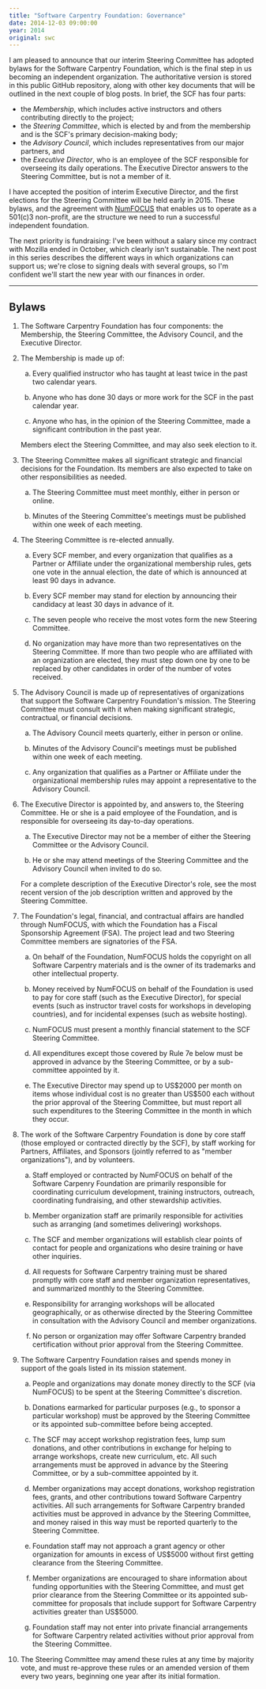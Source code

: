 ```yaml
---
title: "Software Carpentry Foundation: Governance"
date: 2014-12-03 09:00:00
year: 2014
original: swc
---
```

<p>
  I am pleased to announce that
  our interim Steering Committee
  has adopted bylaws for the Software Carpentry Foundation,
  which is the final step in us becoming an independent organization.
  The authoritative version is stored in
  this public GitHub repository,
  along with other key documents that will be outlined in the next couple of blog posts.
  In brief,
  the SCF has four parts:
</p>
<ul>
  <li>
    the <em>Membership</em>,
    which includes active instructors and others contributing directly to the project;
  </li>
  <li>
    the <em>Steering Committee</em>,
    which is elected by and from the membership and is the SCF's primary decision-making body;
  </li>
  <li>
    the <em>Advisory Council</em>,
    which includes representatives from our major partners,
    and
  </li>
  <li>
    the <em>Executive Director</em>,
    who is an employee of the SCF responsible for overseeing its daily operations.
    The Executive Director answers to the Steering Committee,
    but is not a member of it.
  </li>
</ul>
<p>
  I have accepted the position of interim Executive Director,
  and the first elections for the Steering Committee will be held early in 2015.
  These bylaws,
  and the agreement with <a href="http://numfocus.org">NumFOCUS</a>
  that enables us to operate as a 501(c)3 non-profit,
  are the structure we need to run a successful independent foundation.
</p>
<p>
  The next priority is fundraising:
  I've been without a salary since my contract with Mozilla ended in October,
  which clearly isn't sustainable.
  The next post in this series describes
  the different ways in which organizations can support us;
  we're close to signing deals with several groups,
  so I'm confident we'll start the new year with our finances in order.
</p>
<hr/>
<h2>Bylaws</h2>
<ol style="list-style-type: decimal">
<li><p>The Software Carpentry Foundation has four components: the Membership, the Steering Committee, the Advisory Council, and the Executive Director.</p></li>
<li><p>The Membership is made up of:</p>
<ol style="list-style-type: lower-alpha">
<li><p>Every qualified instructor who has taught at least twice in the past two calendar years.</p></li>
<li><p>Anyone who has done 30 days or more work for the SCF in the past calendar year.</p></li>
<li><p>Anyone who has, in the opinion of the Steering Committee, made a significant contribution in the past year.</p></li>
</ol>
<p>Members elect the Steering Committee, and may also seek election to it.</p></li>
<li id="steering-committee"><p>The Steering Committee makes all significant strategic and financial decisions for the Foundation. Its members are also expected to take on other responsibilities as needed.</p>
<ol style="list-style-type: lower-alpha">
<li><p>The Steering Committee must meet monthly, either in person or online.</p></li>
<li><p>Minutes of the Steering Committee's meetings must be published within one week of each meeting.</p></li>
</ol></li>
<li><p>The Steering Committee is re-elected annually.</p>
<ol style="list-style-type: lower-alpha">
<li><p>Every SCF member, and every organization that qualifies as a Partner or Affiliate under the organizational membership rules, gets one vote in the annual election, the date of which is announced at least 90 days in advance.</p></li>
<li><p>Every SCF member may stand for election by announcing their candidacy at least 30 days in advance of it.</p></li>
<li><p>The seven people who receive the most votes form the new Steering Committee.</p></li>
<li><p>No organization may have more than two representatives on the Steering Committee. If more than two people who are affiliated with an organization are elected, they must step down one by one to be replaced by other candidates in order of the number of votes received.</p></li>
</ol></li>
<li><p>The Advisory Council is made up of representatives of organizations that support the Software Carpentry Foundation's mission. The Steering Committee must consult with it when making significant strategic, contractual, or financial decisions.</p>
<ol style="list-style-type: lower-alpha">
<li><p>The Advisory Council meets quarterly, either in person or online.</p></li>
<li><p>Minutes of the Advisory Council's meetings must be published within one week of each meeting.</p></li>
<li><p>Any organization that qualifies as a Partner or Affiliate under the organizational membership rules may appoint a representative to the Advisory Council.</p></li>
</ol></li>
<li><p>The Executive Director is appointed by, and answers to, the Steering Committee. He or she is a paid employee of the Foundation, and is responsible for overseeing its day-to-day operations.</p>
<ol style="list-style-type: lower-alpha">
<li><p>The Executive Director may not be a member of either the Steering Committee or the Advisory Council.</p></li>
<li><p>He or she may attend meetings of the Steering Committee and the Advisory Council when invited to do so.</p></li>
</ol>
<p>For a complete description of the Executive Director's role, see the most recent version of the job description written and approved by the Steering Committee.</p></li>
<li><p>The Foundation's legal, financial, and contractual affairs are handled through NumFOCUS, with which the Foundation has a Fiscal Sponsorship Agreement (FSA). The project lead and two Steering Committee members are signatories of the FSA.</p>
<ol style="list-style-type: lower-alpha">
<li><p>On behalf of the Foundation, NumFOCUS holds the copyright on all Software Carpentry materials and is the owner of its trademarks and other intellectual property.</p></li>
<li><p>Money received by NumFOCUS on behalf of the Foundation is used to pay for core staff (such as the Executive Director), for special events (such as instructor travel costs for workshops in developing countries), and for incidental expenses (such as website hosting).</p></li>
<li><p>NumFOCUS must present a monthly financial statement to the SCF Steering Committee.</p></li>
<li><p>All expenditures except those covered by Rule 7e below must be approved in advance by the Steering Committee, or by a sub-committee appointed by it.</p></li>
<li><p>The Executive Director may spend up to US$2000 per month on items whose individual cost is no greater than US$500 each without the prior approval of the Steering Committee, but must report all such expenditures to the Steering Committee in the month in which they occur.</p></li>
</ol></li>
<li><p>The work of the Software Carpentry Foundation is done by core staff (those employed or contracted directly by the SCF), by staff working for Partners, Affiliates, and Sponsors (jointly referred to as "member organizations"), and by volunteers.</p>
<ol style="list-style-type: lower-alpha">
<li><p>Staff employed or contracted by NumFOCUS on behalf of the Software Carpenry Foundation are primarily responsible for coordinating curriculum development, training instructors, outreach, coordinating fundraising, and other stewardship activities.</p></li>
<li><p>Member organization staff are primarily responsible for activities such as arranging (and sometimes delivering) workshops.</p></li>
<li><p>The SCF and member organizations will establish clear points of contact for people and organizations who desire training or have other inquiries.</p></li>
<li><p>All requests for Software Carpentry training must be shared promptly with core staff and member organization representatives, and summarized monthly to the Steering Committee.</p></li>
<li><p>Responsibility for arranging workshops will be allocated geographically, or as otherwise directed by the Steering Committee in consultation with the Advisory Council and member organizations.</p></li>
<li><p>No person or organization may offer Software Carpentry branded certification without prior approval from the Steering Committee.</p></li>
</ol></li>
<li><p>The Software Carpentry Foundation raises and spends money in support of the goals listed in its mission statement.</p>
<ol style="list-style-type: lower-alpha">
<li><p>People and organizations may donate money directly to the SCF (via NumFOCUS) to be spent at the Steering Committee's discretion.</p></li>
<li><p>Donations earmarked for particular purposes (e.g., to sponsor a particular workshop) must be approved by the Steering Committee or its appointed sub-committee before being accepted.</p></li>
<li><p>The SCF may accept workshop registration fees, lump sum donations, and other contributions in exchange for helping to arrange workshops, create new curriculum, etc. All such arrangements must be approved in advance by the Steering Committee, or by a sub-committee appointed by it.</p></li>
<li><p>Member organizations may accept donations, workshop registration fees, grants, and other contributions toward Software Carpentry activities. All such arrangements for Software Carpentry branded activities must be approved in advance by the Steering Committee, and money raised in this way must be reported quarterly to the Steering Committee.</p></li>
<li><p>Foundation staff may not approach a grant agency or other organization for amounts in excess of US$5000 without first getting clearance from the Steering Committee.</p></li>
<li><p>Member organizations are encouraged to share information about funding opportunities with the Steering Committee, and must get prior clearance from the Steering Committee or its appointed sub-committee for proposals that include support for Software Carpentry activities greater than US$5000.</p></li>
<li><p>Foundation staff may not enter into private financial arrangements for Software Carpentry related activities without prior approval from the Steering Committee.</p></li>
</ol></li>
<li><p>The Steering Committee may amend these rules at any time by majority vote, and must re-approve these rules or an amended version of them every two years, beginning one year after its initial formation.</p></li>
</ol>
